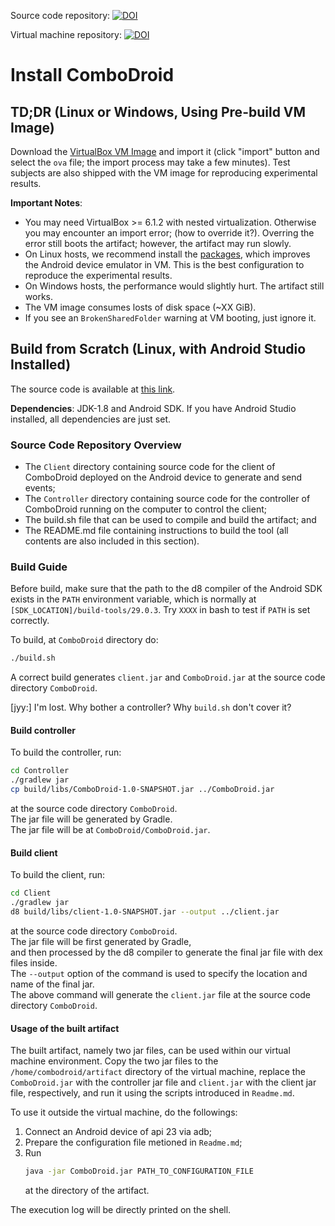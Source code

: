 Source code repository: [![DOI](https://zenodo.org/badge/DOI/10.5281/zenodo.3666313.svg)](https://doi.org/10.5281/zenodo.3666313)  

Virtual machine repository: [![DOI](https://zenodo.org/badge/DOI/10.5281/zenodo.3673079.svg)](https://doi.org/10.5281/zenodo.3673079)  

# Install ComboDroid  
  
## TD;DR (Linux or Windows, Using Pre-build VM Image)

Download the [VirtualBox VM Image](https://doi.org/10.5281/zenodo.3673079) and import it (click "import" button and select the `ova` file; the import process may take a few minutes).
Test subjects are also shipped with the VM image for reproducing experimental results.

**Important Notes**:

* You may need VirtualBox >= 6.1.2 with nested virtualization. Otherwise you may encounter an import error; (how to override it?). Overring the error still boots the artifact; however, the artifact may run slowly.
* On Linux hosts, we recommend install the [packages](URL), which improves the Android device emulator in VM. This is the best configuration to reproduce the experimental results.
* On Windows hosts, the performance would slightly hurt. The artifact still works.
* The VM image consumes losts of disk space (~XX GiB).
* If you see an `BrokenSharedFolder` warning at VM booting, just ignore it.

## Build from Scratch (Linux, with Android Studio Installed)

The source code is available at [this link](https://doi.org/10.5281/zenodo.3666313).

**Dependencies**: JDK-1.8 and Android SDK. If you have Android Studio installed, all dependencies are just set.

### Source Code Repository Overview

- The `Client` directory containing source code for the client of ComboDroid deployed on the Android device to generate and send events;  
- The `Controller` directory containing source code for the controller of ComboDroid running on the computer to control the client;  
- The build.sh file that can be used to compile and build the artifact; and  
- The README.md file containing instructions to build the tool (all contents are also included in this section).  

### Build Guide

Before build, make sure that the path to the d8 compiler of the Android SDK exists in the `PATH` environment variable, which is normally at `[SDK_LOCATION]/build-tools/29.0.3`. Try `XXXX` in bash to test if `PATH` is set correctly.

To build, at `ComboDroid` directory do:  

```bash  
./build.sh  
```

A correct build generates `client.jar` and `ComboDroid.jar` at the source code directory  `ComboDroid`. 

[jyy:] I'm lost. Why bother a controller? Why `build.sh` don't cover it?

#### Build controller  

To build the controller, run:  
```bash  
cd Controller  
./gradlew jar
cp build/libs/ComboDroid-1.0-SNAPSHOT.jar ../ComboDroid.jar
```  
at the source code directory  `ComboDroid`.  
The jar file will be generated by Gradle.  
The jar file will be at `ComboDroid/ComboDroid.jar`.  
  

#### Build client  
  

To build the client, run:  
```bash  
cd Client  
./gradlew jar  
d8 build/libs/client-1.0-SNAPSHOT.jar --output ../client.jar  
```  
at the source code directory  `ComboDroid`.  
The jar file will be first generated by Gradle,  
and then processed by the d8 compiler to generate the final jar file with dex files inside.  
The `--output` option of the command is used to specify the location and name of the final jar.  
The above command will generate the `client.jar` file at the source code directory  `ComboDroid`.

#### Usage of the built artifact

The built artifact, namely two jar files, can be used within our virtual machine environment.
Copy the two jar files to the `/home/combodroid/artifact` directory of the virtual machine,
replace the `ComboDroid.jar` with the controller jar file and `client.jar` with the client jar file, respectively, 
and run it using the scripts introduced in  `Readme.md`.

To use it outside the virtual machine, do the followings:
1. Connect an Android device of api 23 via adb;
2. Prepare the configuration file metioned in `Readme.md`;
3. Run 
    ```bash
    java -jar ComboDroid.jar PATH_TO_CONFIGURATION_FILE
    ```
    at the directory of the artifact.
     
The execution log will be directly printed on the shell.
